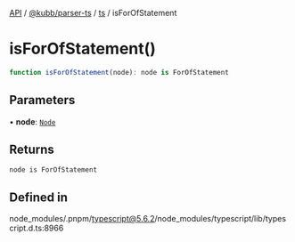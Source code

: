 [API](../../../../../packages.md) / [@kubb/parser-ts](../../../index.md) / [ts](../index.md) / isForOfStatement

# isForOfStatement()

```ts
function isForOfStatement(node): node is ForOfStatement
```

## Parameters

• **node**: [`Node`](../interfaces/Node.md)

## Returns

`node is ForOfStatement`

## Defined in

node\_modules/.pnpm/typescript@5.6.2/node\_modules/typescript/lib/typescript.d.ts:8966
